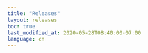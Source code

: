 ```yaml
---
title: "Releases"
layout: releases
toc: true
last_modified_at: 2020-05-28T08:40:00-07:00
language: cn
---
```

